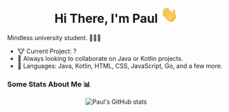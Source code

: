 
<h1 align="Center">  Hi There, I'm Paul <img src="https://raw.githubusercontent.com/ABSphreak/ABSphreak/master/gifs/Hi.gif" width="40px" /> </h1>

Mindless university student. 👨🏼‍💻

- 🐮 Current Project: ? 
- 🌱 Always looking to collaborate on Java or Kotlin projects.
- 🔭 Languages: Java, Kotlin, HTML, CSS, JavaScript, Go, and a few more.


### Some Stats About Me 📊
<p align="center" >
  <img alt="Paul's GitHub stats" src="https://github-readme-stats.vercel.app/api?username=Sancires&count_private=true&show_icons=true&theme=tokyonight"  > </p>
</p>
